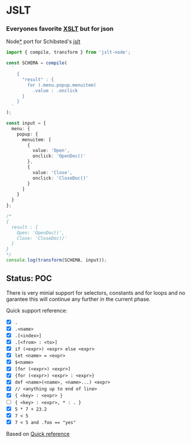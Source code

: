 # JSLT

### Everyones favorite [XSLT](https://www.w3schools.com/xml/xsl_intro.asp) but for json

Node[\*](https://crates.io/crates/jslt) port for Schibsted's [jslt](https://github.com/schibsted/jslt#jslt)

```typescript
import { compile, transform } from 'jslt-node';

const SCHEMA = compile(
  `
    {
      "result" : {
        for (.menu.popup.menuitem)
          .value : .onclick
      }
    }
  `
);

const input = {
  menu: {
    popup: {
      menuitem: [
        {
          value: 'Open',
          onclick: 'OpenDoc()'
        },
        {
          value: 'Close',
          onclick: 'CloseDoc()'
        }
      ]
    }
  }
};

/*
{
  result : {
    Open: 'OpenDoc()',
    Close: 'CloseDoc()'
  }
}
*/
console.log(transform(SCHEMA, input));
```

## Status: POC

There is very minial support for selectors, constants and for loops and no garantee this will continue any further in the current phase.

Quick support reference:

- [x] `.`
- [x] `.<name>`
- [x] `.[<index>]`
- [x] `.[<from> : <to>]`
- [x] `if (<expr>) <expr> else <expr>`
- [x] `let <name> = <expr>`
- [x] `$<name>`
- [x] `[for (<expr>) <expr>]`
- [x] `{for (<expr>) <expr> : <expr>}`
- [x] `def <name>(<name>, <name>...) <expr> `
- [x] `// <anything up to end of line>`
- [x] `{ <key> : <expr> }`
- [ ] `{ <key> : <expr>, * : . }`
- [x] `5 * 7 + 23.2`
- [x] `7 < 5`
- [x] `7 < 5 and .foo == "yes"`
 
Based on [Quick reference](https://github.com/schibsted/jslt#quick-references)

